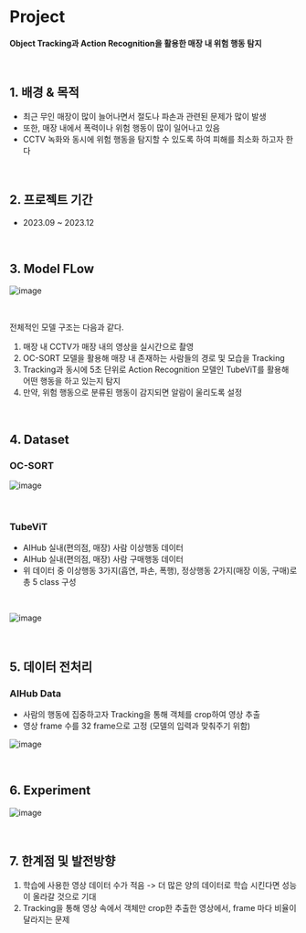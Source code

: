 # Project
**Object Tracking과 Action Recognition을 활용한 매장 내 위험 행동 탐지**

<br/>

## 1. 배경 & 목적
 
- 최근 무인 매장이 많이 늘어나면서 절도나 파손과 관련된 문제가 많이 발생
- 또한, 매장 내에서 폭력이나 위험 행동이 많이 일어나고 있음
- CCTV 녹화와 동시에 위험 행동을 탐지할 수 있도록 하여 피해를 최소화 하고자 한다

<br/>

## 2. 프로젝트 기간

- 2023.09 ~ 2023.12

<br/>

## 3. Model FLow

![image](https://github.com/KiSeoupShin/Project/assets/108209592/6ef550a8-abbb-415a-b6af-95aa40867157)


<br/>

전체적인 모델 구조는 다음과 같다.
1. 매장 내 CCTV가 매장 내의 영상을 실시간으로 촬영
2. OC-SORT 모델을 활용해 매장 내 존재하는 사람들의 경로 및 모습을 Tracking
3. Tracking과 동시에 5초 단위로 Action Recognition 모델인 TubeViT를 활용해 어떤 행동을 하고 있는지 탐지
4. 만약, 위험 행동으로 분류된 행동이 감지되면 알람이 울리도록 설정

<br/>

## 4. Dataset

### OC-SORT

![image](https://github.com/KiSeoupShin/Project/assets/108209592/2a3440aa-a7ed-4f37-93f2-073916df5e99)

<br/>

### TubeViT
- AIHub 실내(편의점, 매장) 사람 이상행동 데이터
- AIHub 실내(편의점, 매장) 사람 구매행동 데이터
- 위 데이터 중 이상행동 3가지(흡연, 파손, 폭행), 정상행동 2가지(매장 이동, 구매)로 총 5 class 구성

<br/>

![image](https://github.com/KiSeoupShin/Project/assets/108209592/0799d3dd-b2e1-4dfd-b740-8ef634493b90)

<br/>

## 5. 데이터 전처리

### AIHub Data
- 사람의 행동에 집중하고자 Tracking을 통해 객체를 crop하여 영상 추출
- 영상 frame 수를 32 frame으로 고정 (모델의 입력과 맞춰주기 위함)

![image](https://github.com/KiSeoupShin/Project/assets/108209592/eb33ad88-4eb2-41b6-9a5a-31d166ce4030)

<br/>

## 6. Experiment

![image](https://github.com/KiSeoupShin/Project/assets/108209592/99325e0b-585c-432f-9ccc-d8c7ce347e63)

<br/>

## 7. 한계점 및 발전방향
1. 학습에 사용한 영상 데이터 수가 적음 -> 더 많은 양의 데이터로 학습 시킨다면 성능이 올라갈 것으로 기대
2. Tracking을 통해 영상 속에서 객체만 crop한 추출한 영상에서, frame 마다 비율이 달라지는 문제
